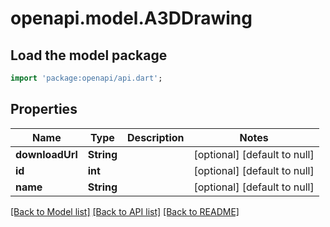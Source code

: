 # openapi.model.A3DDrawing

## Load the model package
```dart
import 'package:openapi/api.dart';
```

## Properties
Name | Type | Description | Notes
------------ | ------------- | ------------- | -------------
**downloadUrl** | **String** |  | [optional] [default to null]
**id** | **int** |  | [optional] [default to null]
**name** | **String** |  | [optional] [default to null]

[[Back to Model list]](../README.md#documentation-for-models) [[Back to API list]](../README.md#documentation-for-api-endpoints) [[Back to README]](../README.md)


